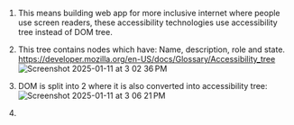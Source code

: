 1. This means building web app for more inclusive internet where people use screen readers, these accessibility technologies use accessibility tree instead of DOM tree. 
2. This tree contains nodes which have: Name, description, role and state. https://developer.mozilla.org/en-US/docs/Glossary/Accessibility_tree
![Screenshot 2025-01-11 at 3 02 36 PM](https://github.com/user-attachments/assets/219fbfa2-442a-4c88-a0d2-3a6c187a9379)

3. DOM is split into 2 where it is also converted into accessibility tree:
![Screenshot 2025-01-11 at 3 06 21 PM](https://github.com/user-attachments/assets/e75e67f3-d5d7-4383-8197-02a7c35bc350)

4. 
